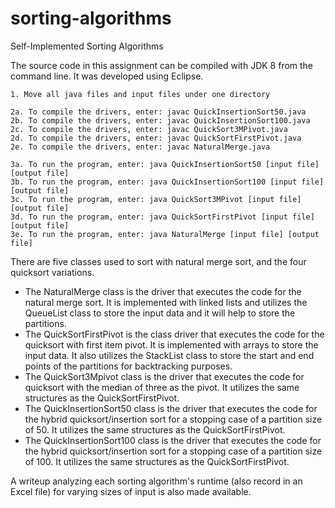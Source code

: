 # sorting-algorithms
Self-Implemented Sorting Algorithms

The source code in this assignment can be compiled with JDK 8 from the command line. It was developed using Eclipse.


    1. Move all java files and input files under one directory

    2a. To compile the drivers, enter: javac QuickInsertionSort50.java
    2b. To compile the drivers, enter: javac QuickInsertionSort100.java
    2c. To compile the drivers, enter: javac QuickSort3MPivot.java
    2d. To compile the drivers, enter: javac QuickSortFirstPivot.java
    2e. To compile the drivers, enter: javac NaturalMerge.java

    3a. To run the program, enter: java QuickInsertionSort50 [input file] [output file]
    3b. To run the program, enter: java QuickInsertionSort100 [input file] [output file]
    3c. To run the program, enter: java QuickSort3MPivot [input file] [output file]
    3d. To run the program, enter: java QuickSortFirstPivot [input file] [output file]
    3e. To run the program, enter: java NaturalMerge [input file] [output file]

There are five classes used to sort with natural merge sort, and the four quicksort variations.
- The NaturalMerge class is the driver that executes the code for the natural merge sort. It is implemented with linked lists and utilizes the QueueList class to store the input data and it will help to store the partitions.
- The QuickSortFirstPivot is the class driver that executes the code for the quicksort with first item pivot. It is implemented with arrays to store the input data. It also utilizes the StackList class to store the start and end points of the partitions for backtracking purposes.
- The QuickSort3Mpivot class is the driver that executes the code for quicksort with the median of three as the pivot. It utilizes the same structures as the QuickSortFirstPivot.
- The QuickInsertionSort50 class is the driver that executes the code for the hybrid quicksort/insertion sort for a stopping case of a partition size of 50. It utilizes the same structures as the QuickSortFirstPivot.
- The QuickInsertionSort100 class is the driver that executes the code for the hybrid quicksort/insertion sort for a stopping case of a partition size of 100. It utilizes the same structures as the QuickSortFirstPivot.

A writeup analyzing each sorting algorithm's runtime (also record in an Excel file) for varying sizes of input is also made available.
